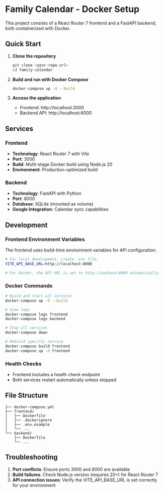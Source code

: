 # Family Calendar - Docker Setup

This project consists of a React Router 7 frontend and a FastAPI backend, both containerized with Docker.

## Quick Start

1. **Clone the repository**
   ```bash
   git clone <your-repo-url>
   cd family-calendar
   ```

2. **Build and run with Docker Compose**
   ```bash
   docker-compose up -d --build
   ```

3. **Access the application**
   - Frontend: http://localhost:3000
   - Backend API: http://localhost:8000

## Services

### Frontend
- **Technology**: React Router 7 with Vite
- **Port**: 3000
- **Build**: Multi-stage Docker build using Node.js 20
- **Environment**: Production-optimized build

### Backend  
- **Technology**: FastAPI with Python
- **Port**: 8000
- **Database**: SQLite (mounted as volume)
- **Google Integration**: Calendar sync capabilities

## Development

### Frontend Environment Variables
The frontend uses build-time environment variables for API configuration:

```bash
# For local development, create .env file:
VITE_API_BASE_URL=http://localhost:8000

# For Docker, the API URL is set to http://backend:8000 automatically
```

### Docker Commands

```bash
# Build and start all services
docker-compose up -d --build

# View logs
docker-compose logs frontend
docker-compose logs backend

# Stop all services
docker-compose down

# Rebuild specific service
docker-compose build frontend
docker-compose up -d frontend
```

### Health Checks
- Frontend includes a health check endpoint
- Both services restart automatically unless stopped

## File Structure

```
├── docker-compose.yml
├── frontend/
│   ├── Dockerfile
│   ├── .dockerignore
│   ├── .env.example
│   └── ...
└── backend/
    ├── Dockerfile
    └── ...
```

## Troubleshooting

1. **Port conflicts**: Ensure ports 3000 and 8000 are available
2. **Build failures**: Check Node.js version (requires 20+) for React Router 7
3. **API connection issues**: Verify the VITE_API_BASE_URL is set correctly for your environment
